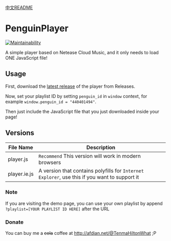 [中文README](README-zh_CN.md)

# PenguinPlayer
[![Maintainability](https://api.codeclimate.com/v1/badges/d9903fe9ee1f24a780be/maintainability)](https://codeclimate.com/github/M4TEC/PenguinPlayer/maintainability)

A simple player based on Netease Cloud Music, and it only needs to load ONE JavaScript file!

## Usage
First, download the [latest release](https://github.com/M4TEC/PenguinPlayer/releases/latest) of the player from Releases.

Now, set your playlist ID by setting ```penguin_id``` in ```window``` context, for example ```window.penguin_id = "440401494"```.

Then just include the JavaScript file that you just downloaded inside your page!

## Versions
| File Name | Description |
| --------- | ----------- |
| player.js | ```Recommend``` This version will work in modern browsers |
| player.ie.js | A version that contains polyfills for ```Internet Explorer```, use this if you want to support it |

### Note
If you are visiting the demo page, you can use your own playlist by append ```?playlist=[YOUR PLAYLIST ID HERE]``` after the URL

### Donate
You can buy me a ~~cola~~ coffee at http://afdian.net/@TenmaHiltonWhat ;P